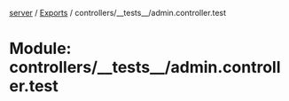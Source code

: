 [server](../README.md) / [Exports](../modules.md) / controllers/\_\_tests\_\_/admin.controller.test

# Module: controllers/\_\_tests\_\_/admin.controller.test
